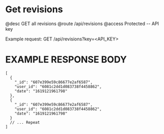 # Get revisions
@desc GET all revisions
@route /api/revisions
@access Protected -- API key

Example request: GET /api/revisions?key=<API_KEY>

# EXAMPLE RESPONSE BODY
```
[
  {
    "_id": "607e399e59c86677e2af6587",
    "user_id": "6081c2dd1d083738f4458862",
    "date": "1619121961798"
  },
  {
    "_id": "607e399e59c86677e2af6587",
    "user_id": "6081c2dd1d083738f4458862",
    "date": "1619121961798"
  }
  // ... Repeat
]
```